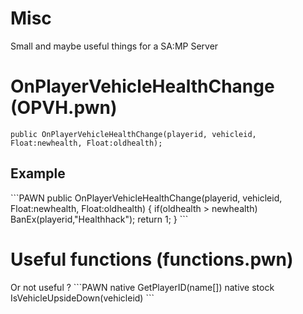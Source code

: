 Misc
====

Small and maybe useful things for a SA:MP Server

<h1>OnPlayerVehicleHealthChange (OPVH.pwn)</h1>

```PAWN
public OnPlayerVehicleHealthChange(playerid, vehicleid, Float:newhealth, Float:oldhealth);
```

<h2>Example</h2>
```PAWN
public OnPlayerVehicleHealthChange(playerid, vehicleid, Float:newhealth, Float:oldhealth)
{
  if(oldhealth > newhealth) BanEx(playerid,"Healthhack");
  return 1;
}
```

<h1>Useful functions (functions.pwn) </h1>
Or not useful ?
```PAWN
native GetPlayerID(name[])
native stock IsVehicleUpsideDown(vehicleid)
```
